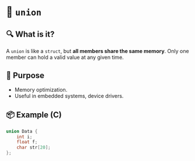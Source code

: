 # 🧱 `union`

## 🔍 What is it?
A `union` is like a `struct`, but **all members share the same memory**. Only one member can hold a valid value at any given time.

## 🧠 Purpose
- Memory optimization.
- Useful in embedded systems, device drivers.

## 📦 Example (C)

```c
union Data {
    int i;
    float f;
    char str[20];
};
